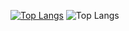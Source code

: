 [![Top Langs](https://github-readme-stats.vercel.app/api?username=CasioCZ101&theme=tokyonight&show_icons=true)](https://github.com/CasioCZ101)
![Top Langs](https://github-readme-stats.vercel.app/api/top-langs/?username=CasioCZ101&theme=tokyonight)

